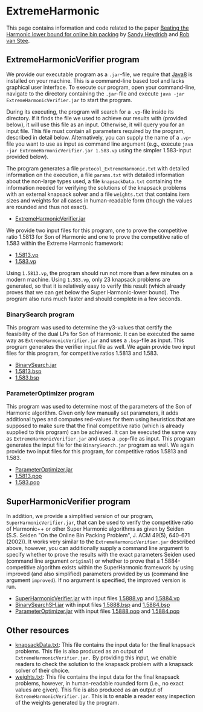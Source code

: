# ExtremeHarmonic

This page contains information and code related to the paper [Beating the Harmonic lower bound for online bin packing](https://arxiv.org/abs/1511.00876) by [Sandy Heydrich](http://people.mpi-inf.mpg.de/~heydrich/) and [Rob van Stee](http://www.cs.le.ac.uk/people/rvs4/). 

## ExtremeHarmonicVerifier program

We provide our executable program as a `.jar`-file, we require that [Java8](http://www.oracle.com/technetwork/java/javase/downloads/jre8-downloads-2133155.html) is installed on your machine. This is a command-line based tool and lacks graphical user interface. To execute our program, open your command-line, navigate to the directory containing the `.jar`-file and execute `java -jar ExtremeHarmonicVerifier.jar` to start the program.

During its executing, the program will search for a `.vp`-file inside its directory. If it finds the file we used to achieve our results with (provided below), it will use this file as an input. Otherwise, it will query you for an input file. This file must contain all parameters required by the program, described in detail below. Alternatively, you can supply the name of a `.vp`-file you want to use as input as command line argument (e.g., execute `java -jar ExtremeHarmonicVerifier.jar 1.583.vp` using the simpler 1.583-input provided below).

The program generates a file `protocol_ExtremeHarmonic.txt` with detailed information on the execution, a file `params.txt` with detailed information about the non-large types used, a file `knapsackData.txt` containing the information needed for verifying the solutions of the knapsack problems with an external knapsack solver and a file `weights.txt` that contains item sizes and weights for all cases in human-readable form (though the values are rounded and thus not exact).
* [ExtremeHarmonicVerifier.jar](https://github.com/sheydrich/ExtremeHarmonic/blob/master/executables/ExtremeHarmonicVerifier.jar)

We provide two input files for this program, one to prove the competitive ratio 1.5813 for Son of Harmonic and one to prove the competitive ratio of 1.583 within the Extreme Harmonic framework:
* [1.5813.vp](https://github.com/sheydrich/ExtremeHarmonic/blob/master/executables/1.5813.vp) 
* [1.583.vp](https://github.com/sheydrich/ExtremeHarmonic/blob/master/executables/1.583.vp) 

Using `1.5813.vp`, the program should run not more than a few minutes on a modern machine. Using `1.583.vp`, only 23 knapsack problems are generated, so that it is relatively easy to verify this result (which already proves that we can get below the Super Harmonic-lower bound). The program also runs much faster and should complete in a few seconds.

### BinarySearch program

This program was used to determine the y3-values that certify the feasibility of the dual LPs for Son of Harmonic. It can be executed the same way as `ExtremeHarmonicVerifier.jar` and uses a `.bsp`-file as input. This program generates the verifier input file as well. We again provide two input files for this program, for competitive ratios 1.5813 and 1.583.
* [BinarySearch.jar](https://github.com/sheydrich/ExtremeHarmonic/blob/master/executables/BinarySearch.jar)
* [1.5813.bsp](https://github.com/sheydrich/ExtremeHarmonic/blob/master/executables/1.5813.bsp)
* [1.583.bsp](https://github.com/sheydrich/ExtremeHarmonic/blob/master/executables/1.583.bsp)

### ParameterOptimizer program

This program was used to determine most of the parameters of the Son of Harmonic algorithm. Given only few manually set parameters, it adds additional types and computes red-values for them using heuristics that are supposed to make sure that the final competitive ratio (which is already supplied to this program) can be achieved. It can be executed the same way as `ExtremeHarmonicVerifier.jar` and uses a `.pop`-file as input. This program generates the input file for the `BinarySearch.jar` program as well. We again provide two input files for this program, for competitive ratios 1.5813 and 1.583.
* [ParameterOptimizer.jar](https://github.com/sheydrich/ExtremeHarmonic/blob/master/executables/ParameterOptimizer.jar)
* [1.5813.pop](https://github.com/sheydrich/ExtremeHarmonic/blob/master/executables/1.5813.pop)
* [1.583.pop](https://github.com/sheydrich/ExtremeHarmonic/blob/master/executables/1.583.pop)

## SuperHarmonicVerifier program

In addition, we provide a simplified version of our program, `SuperHarmonicVerifier.jar`, that can be used to verify the competitive ratio of Harmonic++ or other Super Harmonic algorithms as given by Seiden (S.S. Seiden "On the Online Bin Packing Problem", J. ACM 49(5), 640-671 (2002)). It works very similar to the `ExtremeHarmonicVerifier.jar` described above, however, you can additionally supply a command line argument to specify whether to prove the results with the exact parameters Seiden used (command line argument `original`) or whether to prove that a 1.5884-competitive algorithm exists within the SuperHarmonic framework by using improved (and also simplified) parameters provided by us (command line argument `improved`). If no argument is specified, the improved version is run.

* [SuperHarmonicVerifier.jar](https://github.com/sheydrich/ExtremeHarmonic/blob/master/executables/SuperHarmonicVerifier.jar) with input files [1.5888.vp](https://github.com/sheydrich/ExtremeHarmonic/blob/master/executables/1.5888.vp) and [1.5884.vp](https://github.com/sheydrich/ExtremeHarmonic/blob/master/executables/1.5884.vp)
* [BinarySearchSH.jar](https://github.com/sheydrich/ExtremeHarmonic/blob/master/executables/BinarySearchSH.jar) with input files [1.5888.bsp](https://github.com/sheydrich/ExtremeHarmonic/blob/master/executables/1.5888.bsp) and [1.5884.bsp](https://github.com/sheydrich/ExtremeHarmonic/blob/master/executables/1.5884.bsp)
* [ParameterOptimizer.jar](https://github.com/sheydrich/ExtremeHarmonic/blob/master/executables/ParameterOptimizerSH.jar) with input files [1.5888.pop](https://github.com/sheydrich/ExtremeHarmonic/blob/master/executables/1.5888.pop) and [1.5884.pop](https://github.com/sheydrich/ExtremeHarmonic/blob/master/executables/1.5884.pop)

## Other resources

* [knapsackData.txt](https://github.com/sheydrich/ExtremeHarmonic/blob/master/knapsackData.txt): This file contains the input data for the final knapsack problems. This file is also produced as an output of `ExtremeHarmonicVerifier.jar.` By providing this input, we enable readers to check the solution to the knapsack problem with a knapsack solver of their choice.
* [weights.txt](https://github.com/sheydrich/ExtremeHarmonic/blob/master/weights.txt): This file contains the input data for the final knapsack problems, however, in human-readable rounded form (i.e., no exact values are given). This file is also produced as an output of `ExtremeHarmonicVerifier.jar`. This is to enable a reader easy inspection of the weights generated by the program.
